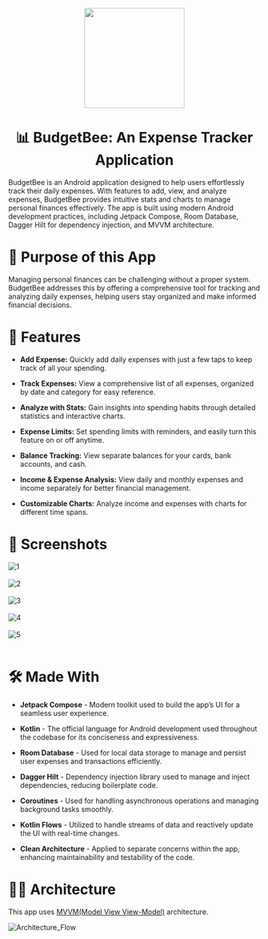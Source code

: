 <div align="center"> 
</br> 
<img src="https://github.com/user-attachments/assets/8c192f2d-f6db-4701-a3db-fa66e65de638" width="200" /> 
</div> 
<h1 align="center">📊 BudgetBee: An Expense Tracker Application</h1>

BudgetBee is an Android application designed to help users effortlessly track their daily expenses. With features to add, view, and analyze expenses, BudgetBee provides intuitive stats and charts to manage personal finances effectively. The app is built using modern Android development practices, including Jetpack Compose, Room Database, Dagger Hilt for dependency injection, and MVVM architecture.

# 🤔 Purpose of this App

Managing personal finances can be challenging without a proper system. BudgetBee addresses this by offering a comprehensive tool for tracking and analyzing daily expenses, helping users stay organized and make informed financial decisions.

# 🧰 Features

- **Add Expense:** Quickly add daily expenses with just a few taps to keep track of all your spending.

- **Track Expenses:** View a comprehensive list of all expenses, organized by date and category for easy reference.
  
- **Analyze with Stats:** Gain insights into spending habits through detailed statistics and interactive charts.

- **Expense Limits:** Set spending limits with reminders, and easily turn this feature on or off anytime.
  
- **Balance Tracking:** View separate balances for your cards, bank accounts, and cash.
  
- **Income & Expense Analysis:** View daily and monthly expenses and income separately for better financial management.
  
- **Customizable Charts:** Analyze income and expenses with charts for different time spans.

# 📱 Screenshots
![1](https://github.com/user-attachments/assets/5896afcf-071c-447a-9227-14012bc01a69)
<br> <br>
![2](https://github.com/user-attachments/assets/1d0eb631-ad26-4668-a23f-9499b7da1f1d)
<br> <br>
![3](https://github.com/user-attachments/assets/459b2887-5d6a-4432-a141-f6ff87032618)
<br> <br>
![4](https://github.com/user-attachments/assets/738fe8a0-0447-4f2b-a5d0-a6cc8d23831a)
<br> <br>
![5](https://github.com/user-attachments/assets/68054a86-5119-423d-aec1-f876f3c218fe)
<br> <br>

# 🛠 Made With

- **Jetpack Compose** - Modern toolkit used to build the app’s UI for a seamless user experience.

- **Kotlin** - The official language for Android development used throughout the codebase for its conciseness and expressiveness.

- **Room Database** - Used for local data storage to manage and persist user expenses and transactions efficiently.

- **Dagger Hilt** - Dependency injection library used to manage and inject dependencies, reducing boilerplate code.

- **Coroutines** - Used for handling asynchronous operations and managing background tasks smoothly.

- **Kotlin Flows** - Utilized to handle streams of data and reactively update the UI with real-time changes.

- **Clean Architecture** - Applied to separate concerns within the app, enhancing maintainability and testability of the code.

# 👷‍♂️ Architecture

This app uses [MVVM(Model View View-Model)](https://developer.android.com/topic/architecture#recommended-app-arch) architecture.

![Architecture_Flow](https://user-images.githubusercontent.com/80090908/216841302-97243bc3-3df4-4416-8f1f-dc22398c86b1.png)
